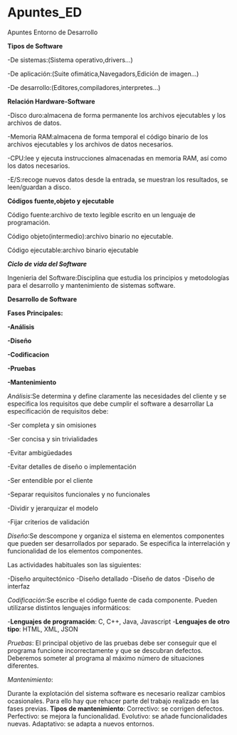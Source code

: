 # Apuntes_ED
Apuntes Entorno de Desarrollo


__Tipos de Software__


-De sistemas:(Sistema operativo,drivers...)

-De aplicación:(Suite ofimática,Navegadors,Edición de imagen...)

-De desarrollo:(Editores,compiladores,interpretes...)

__Relación Hardware-Software__


-Disco duro:almacena de forma permanente los archivos ejecutables y los archivos de datos.

-Memoria RAM:almacena de forma temporal el código binario de los archivos ejecutables y los archivos de datos necesarios.

-CPU:lee y ejecuta instrucciones almacenadas en memoria RAM, así como los datos necesarios.

-E/S:recoge nuevos datos desde la entrada, se muestran los resultados, se leen/guardan a disco.


__Códigos fuente,objeto y ejecutable__


Código fuente:archivo de texto legible escrito en un lenguaje de programación.

Código objeto(intermedio):archivo binario no ejecutable.

Código ejecutable:archivo binario ejecutable


__*Ciclo de vida del Software*__

Ingenieria del Software:Disciplina que estudia los principios y metodologías para el desarrollo y mantenimiento de sistemas software.

__Desarrollo de Software__

__Fases Principales:__
 
 __-Análisis__

__-Diseño__
 
 __-Codificacion__
  
  __-Pruebas__

__-Mantenimiento__


*Análisis*:Se determina y define claramente las necesidades del cliente y se especifica los requisitos que debe cumplir el software a desarrollar
La especificación de requisitos debe:


-Ser completa y sin omisiones

-Ser concisa y sin trivialidades

-Evitar ambigüedades

-Evitar detalles de diseño o implementación

-Ser entendible por el cliente

-Separar requisitos funcionales y no funcionales

-Dividir y jerarquizar el modelo

-Fijar criterios de validación
  
  
  *Diseño*:Se descompone y organiza el sistema en elementos componentes que pueden ser desarrollados por separado.
Se especifica la interrelación y funcionalidad de los elementos componentes.

Las actividades habituales son las siguientes:

-Diseño arquitectónico
-Diseño detallado
-Diseño de datos
-Diseño de interfaz


*Codificación*:Se escribe el código fuente de cada componente.
Pueden utilizarse distintos lenguajes informáticos:

 -__Lenguajes de programación__: C, C++, Java, Javascript
 -__Lenguajes de otro tipo__: HTML, XML, JSON
 
 
 *Pruebas*: El principal objetivo de las pruebas debe ser conseguir que el programa funcione incorrectamente y que se descubran    defectos. 
Deberemos someter al programa al máximo número de situaciones diferentes.


*Mantenimiento*:

  Durante la explotación del sistema software es necesario realizar cambios ocasionales.
  Para ello hay que rehacer parte del trabajo realizado en las fases previas.
  __Tipos de mantenimiento__:
        Correctivo: se corrigen defectos.
        Perfectivo: se mejora la funcionalidad.
        Evolutivo: se añade funcionalidades nuevas.
        Adaptativo: se adapta a nuevos entornos.






 
